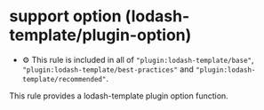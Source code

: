 # support option (lodash-template/plugin-option)

- :gear: This rule is included in all of `"plugin:lodash-template/base"`, `"plugin:lodash-template/best-practices"` and `"plugin:lodash-template/recommended"`.

This rule provides a lodash-template plugin option function.
